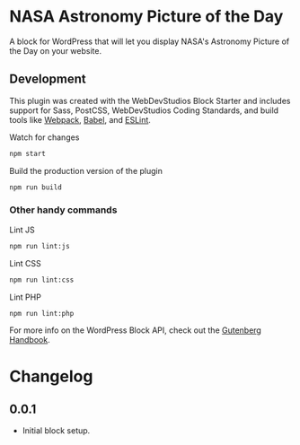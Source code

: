 # NASA Astronomy Picture of the Day

A block for WordPress that will let you display NASA's Astronomy Picture of the Day on your website.

## Development
This plugin was created with the WebDevStudios Block Starter and includes support for Sass, PostCSS, WebDevStudios Coding Standards, and build tools like [Webpack](https://webpack.js.org), [Babel](https://babeljs.io), and [ESLint](https://eslint.org).


Watch for changes

```bash
npm start
```

Build the production version of the plugin

```bash
npm run build
```

### Other handy commands

Lint JS

```bash
npm run lint:js
```

Lint CSS

```bash
npm run lint:css
```

Lint PHP

```bash
npm run lint:php
```

For more info on the WordPress Block API, check out the [Gutenberg Handbook](https://developer.wordpress.org/block-editor/).

# Changelog

## 0.0.1
- Initial block setup.

